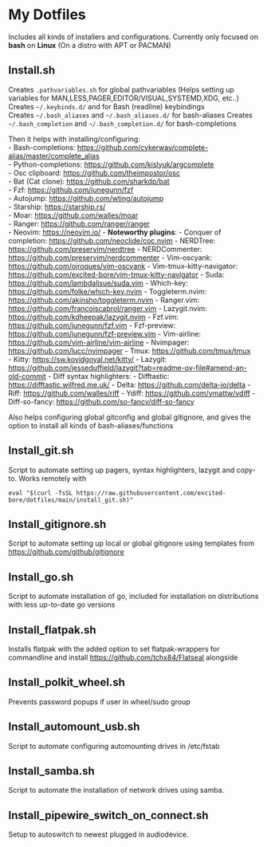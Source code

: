 My Dotfiles
===========

Includes all kinds of installers and configurations. 
Currently only focused on **bash** on **Linux** (On a distro with APT or PACMAN)

## Install.sh

Creates `.pathvariables.sh` for global pathvariables (Helps setting up variables for MAN,LESS,PAGER,EDITOR/VISUAL,SYSTEMD,XDG, etc..)  
Creates `~/.keybinds.d/` and for Bash (readline) keybindings    
Creates `~/.bash_aliases` and `~/.bash_aliases.d/` for bash-aliases 
Creates `~/.bash_completion` and `~/.bash_completion.d/` for bash-completions  

Then it helps with installing/configuring:  
    - Bash-completions: https://github.com/cykerway/complete-alias/master/complete_alias  
    - Python-completions: https://github.com/kislyuk/argcomplete  
    - Osc clipboard: https://github.com/theimpostor/osc   
    - Bat (Cat clone): https://github.com/sharkdp/bat  
    - Fzf: https://github.com/junegunn/fzf  
    - Autojump: https://github.com/wting/autojump  
    - Starship: https://starship.rs/  
    - Moar: https://github.com/walles/moar  
    - Ranger: https://github.com/ranger/ranger  
    - Neovim: https://neovim.io/ 
        - **Noteworthy plugins**:
            - Conquer of completion: https://github.com/neoclide/coc.nvim
            - NERDTree: https://github.com/preservim/nerdtree
            - NERDCommenter: https://github.com/preservim/nerdcommenter 
            - Vim-oscyank: https://github.com/ojroques/vim-oscyank
            - Vim-tmux-kitty-navigator: https://github.com/excited-bore/vim-tmux-kitty-navigator
            - Suda: https://github.com/lambdalisue/suda.vim
            - Which-key: https://github.com/folke/which-key.nvim
            - Toggleterm.nvim: https://github.com/akinsho/toggleterm.nvim 
            - Ranger.vim: https://github.com/francoiscabrol/ranger.vim
            - Lazygit.nvim: https://github.com/kdheepak/lazygit.nvim
            - Fzf.vim: https://github.com/junegunn/fzf.vim
            - Fzf-preview: https://github.com/junegunn/fzf-preview.vim
            - Vim-airline: https://github.com/vim-airline/vim-airline
    - Nvimpager: https://github.com/lucc/nvimpager
    - Tmux: https://github.com/tmux/tmux  
    - Kitty: https://sw.kovidgoyal.net/kitty/ 
    - Lazygit: https://github.com/jesseduffield/lazygit?tab=readme-ov-file#amend-an-old-commit
    - Diff syntax highlighters: 
      - Difftastic: https://difftastic.wilfred.me.uk/
      - Delta: https://github.com/delta-io/delta
      - Riff: https://github.com/walles/riff
      - Ydiff: https://github.com/ymattw/ydiff
      - Diff-so-fancy: https://github.com/so-fancy/diff-so-fancy

Also helps configuring global gitconfig and global gitignore, and gives the option to install all kinds of bash-aliases/functions

## Install_git.sh
Script to automate setting up pagers, syntax highlighters, lazygit and copy-to. Works remotely with

```
eval "$(curl -fsSL https://raw.githubusercontent.com/excited-bore/dotfiles/main/install_git.sh)"
```

## Install_gitignore.sh
Script to automate setting up local or global gitignore using templates from https://github.com/github/gitignore

## Install_go.sh
Script to automate installation of go, included for installation on distributions with less up-to-date go versions 

## Install_flatpak.sh
Installs flatpak with the added option to set flatpak-wrappers for commandline and install https://github.com/tchx84/Flatseal alongside

## Install_polkit_wheel.sh
Prevents password popups if user in wheel/sudo group

## Install_automount_usb.sh
Script to automate configuring automounting drives in /etc/fstab

## Install_samba.sh
Script to automate the installation of network drives using samba.

## Install_pipewire_switch_on_connect.sh
Setup to autoswitch to newest plugged in audiodevice.

